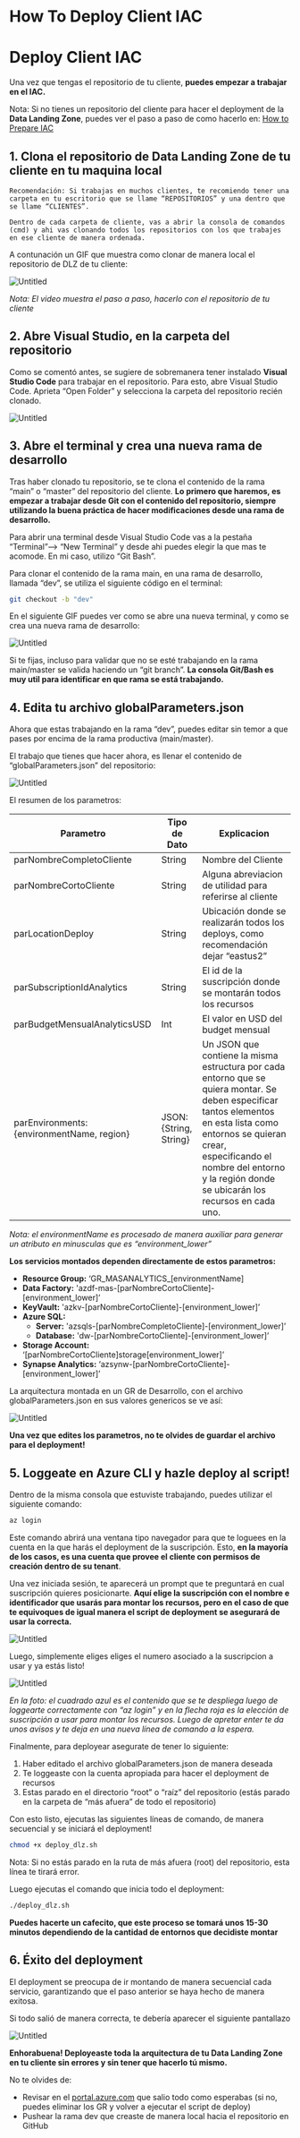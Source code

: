 # How To Deploy Client IAC

# Deploy Client IAC

Una vez que tengas el repositorio de tu cliente, **puedes empezar a trabajar en el IAC.**

Nota: Si no tienes un repositorio del cliente para hacer el deployment de la **Data Landing Zone**, puedes ver el paso a paso de como hacerlo en: [How to Prepare IAC](infra-as-code/bicep/resources/guides/How_To_Prepare_Client_IAC.md)

## 1. Clona el repositorio de Data Landing Zone de tu cliente en tu maquina local

`Recomendación: Si trabajas en muchos clientes, te recomiendo tener una carpeta en tu escritorio que se llame “REPOSITORIOS” y una dentro que se llame “CLIENTES”.`

`Dentro de cada carpeta de cliente, vas a abrir la consola de comandos (cmd) y ahi vas clonando todos los repositorios con los que trabajes en ese cliente de manera ordenada.`

A contunación un GIF que muestra como clonar de manera local el repositorio de DLZ de tu cliente:

![Untitled](gifs/CloneClientRepo.gif)

*Nota: El video muestra el paso a paso, hacerlo con el repositorio de tu cliente*

## 2. Abre Visual Studio, en la carpeta del repositorio

Como se comentó antes, se sugiere de sobremanera tener instalado **Visual Studio Code** para trabajar en el repositorio. Para esto, abre Visual Studio Code. Aprieta “Open Folder” y selecciona la carpeta del repositorio recién clonado.

![Untitled](gifs/OpenVSCodeProject.gif)

## 3. Abre el terminal y crea una nueva rama de desarrollo

Tras haber clonado tu repositorio, se te clona el contenido de la rama “main” o “master” del repositorio del cliente. **Lo primero que haremos, es empezar a trabajar desde Git con el contenido del repositorio, siempre utilizando la buena práctica de hacer modificaciones desde una rama de desarrollo.**

Para abrir una terminal desde Visual Studio Code vas a la pestaña “Terminal”—> “New Terminal” y desde ahi puedes elegir la que mas te acomode. En mi caso, utilizo “Git Bash”.

Para clonar el contenido de la rama main, en una rama de desarrollo, llamada “dev”, se utiliza el siguiente código en el terminal:

```bash
git checkout -b "dev"
```

En el siguiente GIF puedes ver como se abre una nueva terminal, y como se crea una nueva rama de desarrollo:

![Untitled](gifs/CreateDevBranch.gif)

Si te fijas, incluso para validar que no se esté trabajando en la rama main/master se valida haciendo un “git branch”. **La consola Git/Bash es muy util para identificar en que rama se está trabajando.**

## 4. Edita tu archivo globalParameters.json

Ahora que estas trabajando en la rama “dev”, puedes editar sin temor a que pases por encima de la rama productiva (main/master). 

El trabajo que tienes que hacer ahora, es llenar el contenido de “globalParameters.json” del repositorio:

![Untitled](images/globalParameters.png)

El resumen de los parametros:

| Parametro | Tipo de Dato | Explicacion |
| --- | --- | --- |
| parNombreCompletoCliente | String | Nombre del Cliente |
| parNombreCortoCliente | String | Alguna abreviacion de utilidad para referirse al cliente |
| parLocationDeploy | String | Ubicación donde se realizarán todos los deploys, como recomendación dejar “eastus2” |
| parSubscriptionIdAnalytics | String | El id de la suscripción donde se montarán todos los recursos |
| parBudgetMensualAnalyticsUSD | Int | El valor en USD del budget mensual |
| parEnvironments: {environmentName, region} | JSON: {String, String} | Un JSON que contiene la misma estructura por cada entorno que se quiera montar. Se deben especificar tantos elementos en esta lista como entornos se quieran crear, especificando el nombre del entorno y la región donde se ubicarán los recursos en cada uno. |

*Nota: el environmentName es procesado de manera auxiliar para generar un atributo en minusculas que es “environment_lower”*

**Los servicios montados dependen directamente de estos parametros:**

- **Resource Group:** ‘GR_MASANALYTICS_[environmentName]
- **Data Factory:** 'azdf-mas-[parNombreCortoCliente]-[environment_lower]’
- **KeyVault:** 'azkv-[parNombreCortoCliente]-[environment_lower]’
- **Azure SQL:**
    - **Server:** 'azsqls-[parNombreCompletoCliente]-[environment_lower]’
    - **Database:** 'dw-[parNombreCortoCliente]-[environment_lower]’
- **Storage Account:** ‘[parNombreCortoCliente]storage[environment_lower]’
- **Synapse Analytics:** ‘azsynw-[parNombreCortoCliente]-[environment_lower]’

La arquitectura montada en un GR de Desarrollo, con el archivo globalParameters.json en sus valores genericos se ve así:

![Untitled](images/defaultValuesDeployment.png)

**Una vez que edites los parametros, no te olvides de guardar el archivo para el deployment!**

## 5. Loggeate en Azure CLI y hazle deploy al script!

Dentro de la misma consola que estuviste trabajando, puedes utilizar el siguiente comando:

```bash
az login
```

Este comando abrirá una ventana tipo navegador para que te loguees en la cuenta en la que harás el deployment de la suscripción. Esto, **en la mayoría de los casos, es una cuenta que provee el cliente con permisos de creación dentro de su tenant**.

Una vez iniciada sesión, te aparecerá un prompt que te preguntará en cual suscripción quieres posicionarte. **Aquí elige la suscripción con el nombre e identificador que usarás para montar los recursos, pero en el caso de que te equivoques de igual manera el script de deployment se asegurará de usar la correcta.**

![Untitled](images/AzLogin.png)

Luego, simplemente eliges eliges el numero asociado a la suscripcion a usar y ya estás listo!

![Untitled](images/selectSubscription.png)

*En la foto: el cuadrado azul es el contenido que se te despliega luego de loggearte correctamente con “az login” y en la flecha roja es la elección de suscripción a usar para montar los recursos. Luego de apretar enter te da unos avisos y te deja en una nueva línea de comando a la espera.*

Finalmente, para deployear asegurate de tener lo siguiente:

1. Haber editado el archivo globalParameters.json de manera deseada
2. Te loggeaste con la cuenta apropiada para hacer el deployment de recursos
3. Estas parado en el directorio “root” o “raíz” del repositorio (estás parado en la carpeta de “más afuera” de todo el repositorio)

Con esto listo, ejecutas las siguientes líneas de comando, de manera secuencial y se iniciará el deployment!

```bash
chmod +x deploy_dlz.sh 
```

Nota: Si no estás parado en la ruta de más afuera (root) del repositorio, esta línea te tirará error.

Luego ejecutas el comando que inicia todo el deployment:

```bash
./deploy_dlz.sh
```

**Puedes hacerte un cafecito, que este proceso se tomará unos 15-30 minutos dependiendo de la cantidad de entornos que decidiste montar**

## 6. Éxito del deployment

El deployment se preocupa de ir montando de manera secuencial cada servicio, garantizando que el paso anterior se haya hecho de manera exitosa. 

Si todo salió de manera correcta, te debería aparecer el siguiente pantallazo

![Untitled](images/successDeployment.png)

**Enhorabuena! Deployeaste toda la arquitectura de tu Data Landing Zone en tu cliente sin errores y sin tener que hacerlo tú mismo.** 

No te olvides de:

- Revisar en el [portal.azure.com](http://portal.azure.com) que salio todo como esperabas (si no, puedes eliminar los GR y volver a ejecutar el script de deploy)
- Pushear la rama dev que creaste de manera local hacia el repositorio en GitHub
